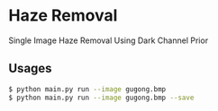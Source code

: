 # Haze Removal
Single Image Haze Removal Using Dark Channel Prior

## Usages

```bash
$ python main.py run --image gugong.bmp
$ python main.py run --image gugong.bmp --save
```